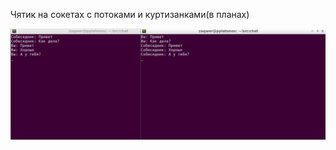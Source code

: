 Чятик на сокетах с потоками и куртизанками(в планах)

![alt text](https://raw.githubusercontent.com/zaqwer101/PythonChat/master/screenshot.png)


